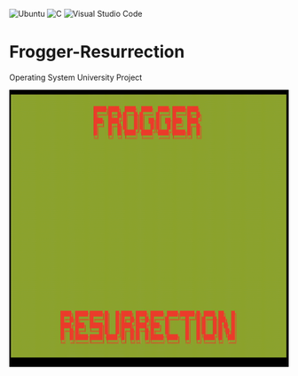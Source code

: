 ![Ubuntu](https://img.shields.io/badge/Ubuntu-E95420?style=for-the-badge&logo=ubuntu&logoColor=white)
![C](https://img.shields.io/badge/c-%2300599C.svg?style=for-the-badge&logo=c&logoColor=white)
![Visual Studio Code](https://img.shields.io/badge/Visual%20Studio%20Code-0078d7.svg?style=for-the-badge&logo=visual-studio-code&logoColor=white)

<h1 style="font-size: 30px;">Frogger-Resurrection</h1>

Operating System University Project

<p align="center">
  <img src="FROGGER_RESURRECTION.gif" width="800" height="500">

</p>
